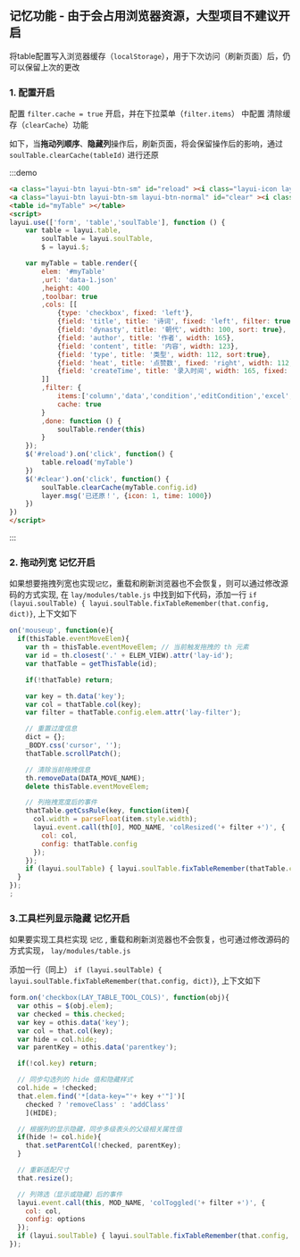 ## 记忆功能 - 由于会占用浏览器资源，**大型项目不建议开启**
将table配置写入浏览器缓存（`localStorage`），用于下次访问（刷新页面）后，仍可以保留上次的更改
### 1. 配置开启
配置 `filter.cache = true` 开启，并在下拉菜单（`filter.items`） 中配置 清除缓存（`clearCache`）功能  

如下，当**拖动列顺序**、**隐藏列**操作后，刷新页面，将会保留操作后的影响，通过 `soulTable.clearCache(tableId)` 进行还原

:::demo
```html
<a class="layui-btn layui-btn-sm" id="reload" ><i class="layui-icon layui-icon-refresh"></i>重载</a>
<a class="layui-btn layui-btn-sm layui-btn-normal" id="clear" ><i class="layui-icon layui-icon-delete"></i>清除缓存</a>
<table id="myTable" ></table>
<script>
layui.use(['form', 'table','soulTable'], function () {
    var table = layui.table,
        soulTable = layui.soulTable,
        $ = layui.$;

    var myTable = table.render({
        elem: '#myTable'
        ,url: 'data-1.json'
        ,height: 400
        ,toolbar: true
        ,cols: [[
            {type: 'checkbox', fixed: 'left'},
            {field: 'title', title: '诗词', fixed: 'left', filter: true, width: 200, sort: true},
            {field: 'dynasty', title: '朝代', width: 100, sort: true},
            {field: 'author', title: '作者', width: 165},
            {field: 'content', title: '内容', width: 123},
            {field: 'type', title: '类型', width: 112, sort:true},
            {field: 'heat', title: '点赞数', fixed: 'right', width: 112, sort:true},
            {field: 'createTime', title: '录入时间', width: 165, fixed: 'right', sort:true},
        ]]
        ,filter: {
            items:['column','data','condition','editCondition','excel','clearCache'],
            cache: true
        }
        ,done: function () {
            soulTable.render(this)
        }
    });
    $('#reload').on('click', function() {
        table.reload('myTable')
    })
    $('#clear').on('click', function() {
        soulTable.clearCache(myTable.config.id)
        layer.msg('已还原！', {icon: 1, time: 1000})
    })
})
</script>
```
:::


### 2. 拖动列宽 记忆开启
如果想要拖拽列宽也实现`记忆`，重载和刷新浏览器也不会恢复，则可以通过修改源码的方式实现, 在 `lay/modules/table.js` 中找到如下代码，添加一行 `if (layui.soulTable) { layui.soulTable.fixTableRemember(that.config, dict)}`, 上下文如下

```js
on('mouseup', function(e){
  if(thisTable.eventMoveElem){
    var th = thisTable.eventMoveElem; // 当前触发拖拽的 th 元素
    var id = th.closest('.' + ELEM_VIEW).attr('lay-id');
    var thatTable = getThisTable(id);

    if(!thatTable) return;

    var key = th.data('key');
    var col = thatTable.col(key);
    var filter = thatTable.config.elem.attr('lay-filter');

    // 重置过度信息
    dict = {};
    _BODY.css('cursor', '');
    thatTable.scrollPatch();

    // 清除当前拖拽信息
    th.removeData(DATA_MOVE_NAME);
    delete thisTable.eventMoveElem;

    // 列拖拽宽度后的事件
    thatTable.getCssRule(key, function(item){
      col.width = parseFloat(item.style.width);
      layui.event.call(th[0], MOD_NAME, 'colResized('+ filter +')', {
        col: col,
        config: thatTable.config
      });
    });
    if (layui.soulTable) { layui.soulTable.fixTableRemember(thatTable.config, dict) } //这是要添加的那一行
  }
});
;
```

### 3.工具栏列显示隐藏 记忆开启
如果要实现工具栏实现 `记忆` , 重载和刷新浏览器也不会恢复，也可通过修改源码的方式实现， `lay/modules/table.js`

添加一行（同上） `if (layui.soulTable) { layui.soulTable.fixTableRemember(that.config, dict)}`, 上下文如下

```js
form.on('checkbox(LAY_TABLE_TOOL_COLS)', function(obj){
  var othis = $(obj.elem);
  var checked = this.checked;
  var key = othis.data('key');
  var col = that.col(key);
  var hide = col.hide;
  var parentKey = othis.data('parentkey');

  if(!col.key) return;

  // 同步勾选列的 hide 值和隐藏样式
  col.hide = !checked;
  that.elem.find('*[data-key="'+ key +'"]')[
    checked ? 'removeClass' : 'addClass'
    ](HIDE);

  // 根据列的显示隐藏，同步多级表头的父级相关属性值
  if(hide != col.hide){
    that.setParentCol(!checked, parentKey);
  }

  // 重新适配尺寸
  that.resize();

  // 列筛选（显示或隐藏）后的事件
  layui.event.call(this, MOD_NAME, 'colToggled('+ filter +')', {
    col: col,
    config: options
  });
  if (layui.soulTable) { layui.soulTable.fixTableRemember(that.config, dict)}
});
```


